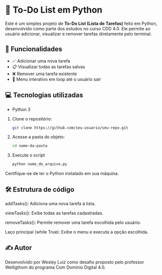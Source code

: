 # 📝 To-Do List em Python

Este é um simples projeto de **To-Do List (Lista de Tarefas)** feito em Python, desenvolvido como parte dos estudos no curso CDD 4.0. Ele permite ao usuário adicionar, visualizar e remover tarefas diretamente pelo terminal.

## 🚀 Funcionalidades

- ✅ Adicionar uma nova tarefa
- 📋 Visualizar todas as tarefas salvas
- ❌ Remover uma tarefa existente
- 🔁 Menu interativo em loop até o usuário sair

## 💻 Tecnologias utilizadas

- Python 3

1. Clone o repositório:
   ```bash
   git clone https://github.com/seu-usuario/seu-repo.git

2. Acesse a pasta do objeto:
   ```bash
   cd nome-da-pasta

3. Execute o script
   ```bash
   python nome_do_arquivo.py

Certifique-se de ter o Python instalado em sua máquina.


## 🛠 Estrutura de código

addTasks(): Adiciona uma nova tarefa à lista.

viewTasks(): Exibe todas as tarefas cadastradas.

removeTasks(): Permite remover uma tarefa escolhida pelo usuário.

Laço principal (while True): Exibe o menu e executa a opção escolhida.


## ✍️ Autor

Desenvolvido por Wesley Luiz como desafio proposto pelo professor Welligthom do programa Com Domínio Digital 4.0.